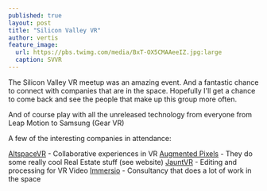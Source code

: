 ```yaml
---
published: true
layout: post
title: "Silicon Valley VR"
author: vertis
feature_image:
  url: https://pbs.twimg.com/media/BxT-OX5CMAAeeIZ.jpg:large
  caption: SVVR
---
```

The Silicon Valley VR meetup was an amazing event. And a fantastic chance to connect with companies that are in the space. Hopefully I'll get a chance to come back and see the people that make up this group more often.

And of course play with all the unreleased technology from everyone from Leap Motion to Samsung (Gear VR)

A few of the interesting companies in attendance:

[AltspaceVR](http://altvr.com) - Collaborative experiences in VR
[Augmented Pixels](http://augmentedpixels.com) - They do some really cool Real Estate stuff (see website)
[JauntVR](http://jauntvr.com) - Editing and processing for VR Video
[Immersio](http://immers.io) - Consultancy that does a lot of work in the space
